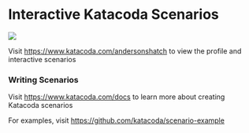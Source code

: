 # Interactive Katacoda Scenarios

[![](http://shields.katacoda.com/katacoda/andersonshatch/count.svg)](https://www.katacoda.com/andersonshatch "Get your profile on Katacoda.com")

Visit https://www.katacoda.com/andersonshatch to view the profile and interactive scenarios

### Writing Scenarios
Visit https://www.katacoda.com/docs to learn more about creating Katacoda scenarios

For examples, visit https://github.com/katacoda/scenario-example
